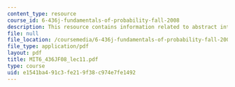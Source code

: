 ```yaml
---
content_type: resource
course_id: 6-436j-fundamentals-of-probability-fall-2008
description: This resource contains information related to abstract integration.
file: null
file_location: /coursemedia/6-436j-fundamentals-of-probability-fall-2008/e1541ba491c3fe219f38c974e7fe1492_MIT6_436JF08_lec11.pdf
file_type: application/pdf
layout: pdf
title: MIT6_436JF08_lec11.pdf
type: course
uid: e1541ba4-91c3-fe21-9f38-c974e7fe1492
---
```

